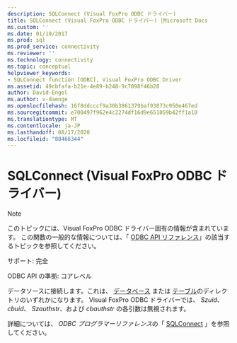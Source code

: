 ```yaml
---
description: SQLConnect (Visual FoxPro ODBC ドライバー)
title: SQLConnect (Visual FoxPro ODBC ドライバー) |Microsoft Docs
ms.custom: ''
ms.date: 01/19/2017
ms.prod: sql
ms.prod_service: connectivity
ms.reviewer: ''
ms.technology: connectivity
ms.topic: conceptual
helpviewer_keywords:
- SQLConnect function [ODBC], Visual FoxPro ODBC Driver
ms.assetid: 49cbfafa-b21e-4e89-b248-9c7098f46b20
author: David-Engel
ms.author: v-daenge
ms.openlocfilehash: 16f8ddcccf9a30b3861379baf93873c950e467ed
ms.sourcegitcommit: e700497f962e4c2274df16d9e651059b42ff1a10
ms.translationtype: MT
ms.contentlocale: ja-JP
ms.lasthandoff: 08/17/2020
ms.locfileid: "88466344"
---
```

# <a name="sqlconnect-visual-foxpro-odbc-driver"></a>SQLConnect (Visual FoxPro ODBC ドライバー)
> [!NOTE]  
>  このトピックには、Visual FoxPro ODBC ドライバー固有の情報が含まれています。 この関数の一般的な情報については、「 [ODBC API リファレンス](../../odbc/reference/syntax/odbc-api-reference.md)」の該当するトピックを参照してください。  
  
 サポート: 完全  
  
 ODBC API の準拠: コアレベル  
  
 データソースに接続します。これは、 [データベース](../../odbc/microsoft/visual-foxpro-terminology.md) または [テーブル](../../odbc/microsoft/visual-foxpro-terminology.md)のディレクトリのいずれかになります。 Visual FoxPro ODBC ドライバーでは、 *Szuid*、 *cbuid*、 *Szauthstr*、および *cbauthstr* の各引数は無視されます。  
  
 詳細については、 *ODBC プログラマーリファレンス*の「 [SQLConnect](../../odbc/reference/syntax/sqlconnect-function.md) 」を参照してください。
